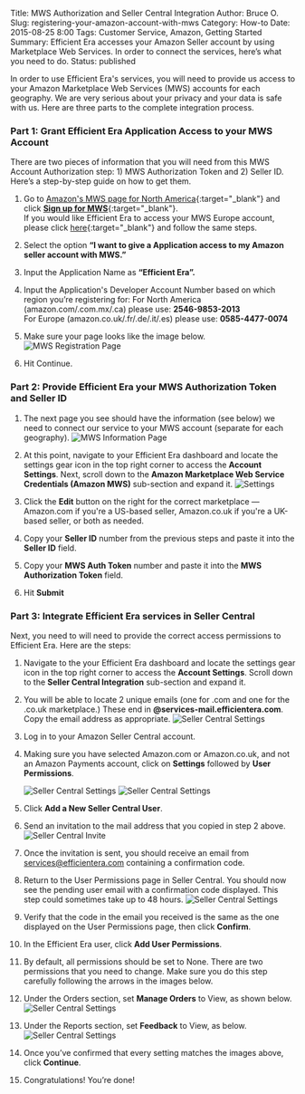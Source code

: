 Title: MWS Authorization and Seller Central Integration
Author: Bruce O.
Slug: registering-your-amazon-account-with-mws
Category: How-to
Date: 2015-08-25 8:00
Tags: Customer Service, Amazon, Getting Started
Summary: Efficient Era accesses your Amazon Seller account by using Marketplace Web Services. In order to connect the services, here’s what you need to do.
Status: published

In order to use Efficient Era's services, you will need to provide us access to your Amazon Marketplace Web Services (MWS) accounts for each geography.
We are very serious about your privacy and your data is safe with us. Here are three parts to the complete integration process. 

### Part 1: Grant Efficient Era Application Access to your MWS Account


There are two pieces of information that you will need from this MWS Account Authorization step: 1) MWS Authorization Token and 2) Seller ID. Here’s a step-by-step guide on how to get them. 

1. Go to [Amazon's MWS page for North America](https://developer.amazonservices.com/){:target="_blank"} and click [**Sign up for MWS**](https://developer.amazonservices.com/gp/mws/registration/register.html){:target="_blank"}.  
If you would like Efficient Era to access your MWS Europe account, please click [here](https://developer.amazonservices.co.uk/){:target="_blank"} and follow the same steps.

2. Select the option **“I want to give a Application access to my Amazon seller account with MWS.”**

3. Input the Application Name as **“Efficient Era”.**

4. Input the Application's Developer Account Number based on which region you’re registering for:
For North America (amazon.com/.com.mx/.ca) please use: **2546-9853-2013**  
For Europe (amazon.co.uk/.fr/.de/.it/.es) please use: **0585-4477-0074**  

5. Make sure your page looks like the image below.
![MWS Registration Page](/images/blog/2015/08/registering_amazon_mws_1.jpg)  

6. Hit Continue.

### Part 2: Provide Efficient Era your MWS Authorization Token and Seller ID

1. The next page you see should have the information (see below) we need to connect our service to your MWS account (separate for each geography).
![MWS Information Page](/images/blog/2015/08/registering_amazon_mws_2.jpg)

2. At this point, navigate to your Efficient Era dashboard and locate the settings gear icon in the top right corner to access the **Account Settings**. Next, scroll down to the **Amazon Marketplace Web Service Credentials (Amazon MWS)** sub-section and expand it.
![Settings](/images/blog/2015/08/SettingsPanel.png)

3. Click the **Edit** button on the right for the correct marketplace — Amazon.com if you're a US-based seller, Amazon.co.uk if you're a UK-based seller, or both as needed.

4. Copy your **Seller ID** number from the previous steps and paste it into the **Seller ID** field.

5. Copy your **MWS Auth Token** number and paste it into the **MWS Authorization Token** field.

6. Hit **Submit**



### Part 3: Integrate Efficient Era services in Seller Central 

Next, you need to will need to provide the correct access permissions to Efficient Era. Here are the steps:

1. Navigate to the your Efficient Era dashboard and locate the settings gear icon in the top right corner to access the **Account Settings**. Scroll down to the **Seller Central Integration** sub-section and expand it.

2. You will be able to locate 2 unique emails (one for .com and one for the .co.uk marketplace.) These end in **@services-mail.efficientera.com**. Copy the email address as appropriate.
![Seller Central Settings](/images/blog/2015/08/SettingsPanel2.png)

3. Log in to your Amazon Seller Central account.

4. Making sure you have selected Amazon.com or Amazon.co.uk, and not an Amazon Payments account, click on **Settings** followed by **User Permissions**.

     ![Seller Central Settings](/images/blog/2015/08/notSandbox.png) ![Seller Central Settings](/images/blog/2015/08/scCreateUser.png)


5. Click **Add a New Seller Central User**.

6. Send an invitation to the mail address that you copied in step 2 above.
![Seller Central Invite](/images/blog/2015/08/scinvite.png)


7. Once the invitation is sent, you should receive an email from services@efficientera.com containing a confirmation code.

8. Return to the User Permissions page in Seller Central. You should now see the pending user email with a confirmation code displayed. This step could sometimes take up to 48 hours.
    ![Seller Central Settings](/images/blog/2015/08/scintegration.png)

9. Verify that the code in the email you received is the same as the one displayed on the User Permissions page, then click **Confirm**.

10. In the Efficient Era user, click **Add User Permissions**. 

11. By default, all permissions should be set to None. There are two permissions that you need to change. Make sure you do this step carefully following the arrows in the images below.

12. Under the Orders section, set **Manage Orders** to View, as shown below.
 ![Seller Central Settings](/images/blog/2015/08/SellerCentral_1.png)

13. Under the Reports section, set **Feedback** to View, as below.
![Seller Central Settings](/images/blog/2015/08/SellerCentral_2.png)

14. Once you’ve confirmed that every setting matches the images above, click **Continue**.

15. Congratulations! You’re done!


